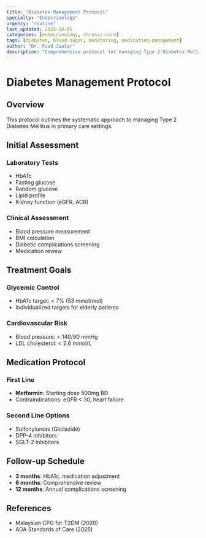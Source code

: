 ```yaml
---
title: "Diabetes Management Protocol"
specialty: "Endocrinology"
urgency: "routine"
last_updated: 2025-10-05
categories: [endocrinology, chronic-care]
tags: [diabetes, blood-sugar, monitoring, medication-management]
author: "Dr. Fuad Jaafar"
description: "Comprehensive protocol for managing Type 2 Diabetes Mellitus in primary care"
---
```


# Diabetes Management Protocol

## Overview
This protocol outlines the systematic approach to managing Type 2 Diabetes Mellitus in primary care settings.

## Initial Assessment

### Laboratory Tests
- HbA1c
- Fasting glucose
- Random glucose
- Lipid profile
- Kidney function (eGFR, ACR)

### Clinical Assessment
- Blood pressure measurement
- BMI calculation
- Diabetic complications screening
- Medication review

## Treatment Goals

### Glycemic Control
- HbA1c target: < 7% (53 mmol/mol)
- Individualized targets for elderly patients

### Cardiovascular Risk
- Blood pressure: < 140/90 mmHg
- LDL cholesterol: < 2.6 mmol/L

## Medication Protocol

### First Line
- **Metformin**: Starting dose 500mg BD
- Contraindications: eGFR < 30, heart failure

### Second Line Options
- Sulfonylureas (Gliclazide)
- DPP-4 inhibitors
- SGLT-2 inhibitors

## Follow-up Schedule

- **3 months**: HbA1c, medication adjustment
- **6 months**: Comprehensive review
- **12 months**: Annual complications screening

## References
- Malaysian CPG for T2DM (2020)
- ADA Standards of Care (2025)
